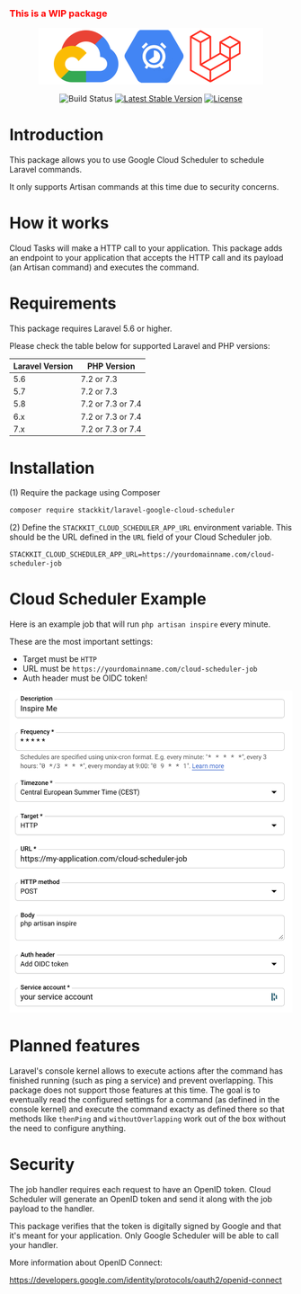 <h3 style="color:red">This is a WIP package</h3>

<p align="center">
  <img src="/logo.png" width="400">
</p>
<p align="center">
<img src="https://github.com/stackkit/laravel-google-cloud-scheduler/workflows/Run%20tests/badge.svg?branch=master" alt="Build Status">
<a href="https://packagist.org/packages/stackkit/laravel-google-cloud-scheduler"><img src="https://poser.pugx.org/stackkit/laravel-google-cloud-scheduler/v/stable.svg" alt="Latest Stable Version"></a>
<a href="https://packagist.org/packages/stackkit/laravel-google-cloud-scheduler"><img src="https://poser.pugx.org/stackkit/laravel-google-cloud-scheduler/license.svg" alt="License"></a>
</p>

# Introduction

This package allows you to use Google Cloud Scheduler to schedule Laravel commands.

It only supports Artisan commands at this time due to security concerns.

# How it works

Cloud Tasks will make a HTTP call to your application. This package adds an endpoint to your application that accepts the HTTP call and its payload (an Artisan command) and executes the command.

# Requirements

This package requires Laravel 5.6 or higher.

Please check the table below for supported Laravel and PHP versions:

|Laravel Version| PHP Version |
|---|---|
| 5.6 | 7.2 or 7.3
| 5.7 | 7.2 or 7.3
| 5.8 | 7.2 or 7.3 or 7.4
| 6.x | 7.2 or 7.3 or 7.4
| 7.x | 7.2 or 7.3 or 7.4

# Installation

(1) Require the package using Composer

```bash
composer require stackkit/laravel-google-cloud-scheduler
```

(2) Define the `STACKKIT_CLOUD_SCHEDULER_APP_URL` environment variable. This should be the URL defined in the `URL` field of your Cloud Scheduler job.

```
STACKKIT_CLOUD_SCHEDULER_APP_URL=https://yourdomainname.com/cloud-scheduler-job
```

# Cloud Scheduler Example

Here is an example job that will run `php artisan inspire` every minute.

These are the most important settings:
- Target must be `HTTP`
- URL must be `https://yourdomainname.com/cloud-scheduler-job`
- Auth header must be OIDC token!

<img src="/example.png">

# Planned features

Laravel's console kernel allows to execute actions after the command has finished running (such as ping a service) and prevent overlapping. This package does not support those features at this time. The goal is to eventually read the configured settings for a command (as defined in the console kernel) and execute the command exacty as defined there  so that methods like `thenPing` and `withoutOverlapping` work out of the box without the need to configure anything.

# Security

The job handler requires each request to have an OpenID token. Cloud Scheduler will generate an OpenID token and send it along with the job payload to the handler.

This package verifies that the token is digitally signed by Google and that it's meant for your application. Only Google Scheduler will be able to call your handler.

More information about OpenID Connect:

https://developers.google.com/identity/protocols/oauth2/openid-connect
